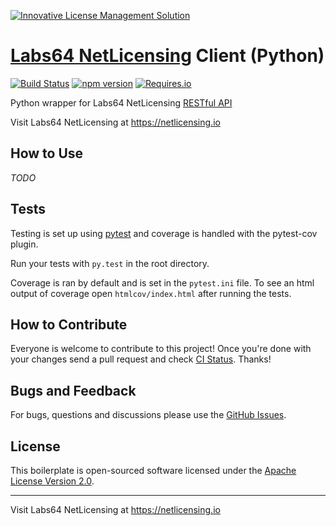 <a href="https://netlicensing.io"><img src="https://netlicensing.io/img/netlicensing-stage-twitter.jpg" alt="Innovative License Management Solution"></a>

# [Labs64 NetLicensing](https://netlicensing.io) Client (Python)

[![Build Status](https://github.com/Labs64/NetLicensingClient-python/workflows/NetLicensing%20Client%20CI/badge.svg)](https://github.com/Labs64/NetLicensingClient-python/actions?query=workflow%3A%22NetLicensing+Client+CI%22)
[![npm version](https://badge.fury.io/js/netlicensing-client.svg)](https://badge.fury.io/js/netlicensing-client)
[![Requires.io](https://requires.io/github/mtchavez/NetLicensingClient-python/requirements.svg?branch=master)](https://requires.io/github/mtchavez/NetLicensingClient-python/requirements?branch=master)


Python wrapper for Labs64 NetLicensing [RESTful API](http://l64.cc/nl10)

Visit Labs64 NetLicensing at https://netlicensing.io

## How to Use

*TODO*

## Tests

Testing is set up using [pytest](http://pytest.org) and coverage is handled with the pytest-cov plugin.

Run your tests with ```py.test``` in the root directory.

Coverage is ran by default and is set in the ```pytest.ini``` file.
To see an html output of coverage open ```htmlcov/index.html``` after running the tests.

## How to Contribute

Everyone is welcome to contribute to this project!
Once you're done with your changes send a pull request and check [CI Status](https://github.com/Labs64/NetLicensingClient-python/actions).
Thanks!

## Bugs and Feedback

For bugs, questions and discussions please use the [GitHub Issues](https://github.com/Labs64/NetLicensingClient-python/issues).

## License

This boilerplate is open-sourced software licensed under the [Apache License Version 2.0](LICENSE).

---

Visit Labs64 NetLicensing at https://netlicensing.io
